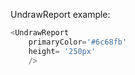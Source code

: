 UndrawReport example:
```js 
<UndrawReport
    primaryColor='#6c68fb'
    height= '250px'
    />
```